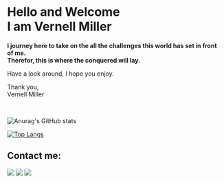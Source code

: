 # Hello and Welcome <br> I am Vernell Miller
<strong> I journey here to take on the all the challenges this world has set in front of me. <br> Therefor, this is where the conquered will lay. </strong>

Have a look around, I hope you enjoy.

Thank you,<br>
Vernell Miller

<br>

![Anurag's GitHub stats](https://github-readme-stats.vercel.app/api?username=VernellMiller&show_icons=true)

[![Top Langs](https://github-readme-stats.vercel.app/api/top-langs/?username=VernellMiller&layout=compact)](https://github.com/VernellMiller/github-readme-stats)

## Contact me:
[![](https://img.shields.io/badge/Gmail-D14836?style=for-the-badge&logo=gmail&logoColor=white)](VernellMiller1@email.com)
[![](https://img.shields.io/badge/LinkedIn-0077B5?style=for-the-badge&logo=linkedin&logoColor=white)](https://www.linkedin.com/in/vernell-miller-097b92130/)
[![](https://img.shields.io/badge/Behance-030303?style=for-the-badge&logo=behance&logoColor=white)](https://www.behance.net/VernellMiller)

<!--
**VernellMiller/VernellMiller** is a ✨ _special_ ✨ repository because its `README.md` (this file) appears on your GitHub profile.

Here are some ideas to get you started:

- 🔭 I’m currently working on ...
- 🌱 I’m currently learning ...
- 👯 I’m looking to collaborate on ...
- 🤔 I’m looking for help with ...
- 💬 Ask me about ...
- 📫 How to reach me: ...
- 😄 Pronouns: ...
- ⚡ Fun fact: ...
-->


